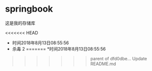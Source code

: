 # springbook
这是我的存储库

<<<<<<< HEAD
* 时间2018年8月13日08:55:56
* 杀毒
2
=======
*时间2018年8月13日08:55:56
>>>>>>> parent of dfd0dbe... Update README.md
